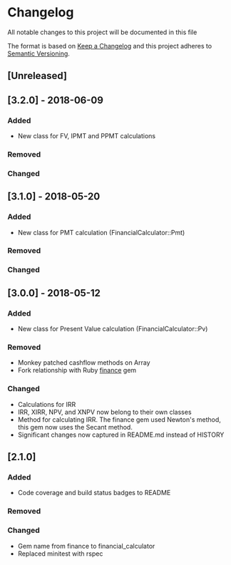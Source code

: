 # Changelog
All notable changes to this project will be documented in this file

The format is based on [Keep a Changelog](http://keepachangelog.com/en/1.0.0/)
and this project adheres to [Semantic Versioning](http://semver.org/spec/v2.0.0.html).

## [Unreleased]

## [3.2.0] - 2018-06-09
### Added
- New class for FV, IPMT and PPMT calculations

### Removed

### Changed

## [3.1.0] - 2018-05-20
### Added
- New class for PMT calculation (FinancialCalculator::Pmt)

### Removed

### Changed

## [3.0.0] - 2018-05-12
### Added
- New class for Present Value calculation (FinancialCalculator::Pv)

### Removed
- Monkey patched cashflow methods on Array
- Fork relationship with Ruby [finance](https://github.com/marksweston/finance) gem

### Changed
- Calculations for IRR
- IRR, XIRR, NPV, and XNPV now belong to their own classes
- Method for calculating IRR. The finance gem used Newton's method, this gem now uses the Secant method.
- Significant changes now captured in README.md instead of HISTORY

## [2.1.0]
### Added
- Code coverage and build status badges to README

### Removed

### Changed
- Gem name from finance to financial_calculator
- Replaced minitest with rspec